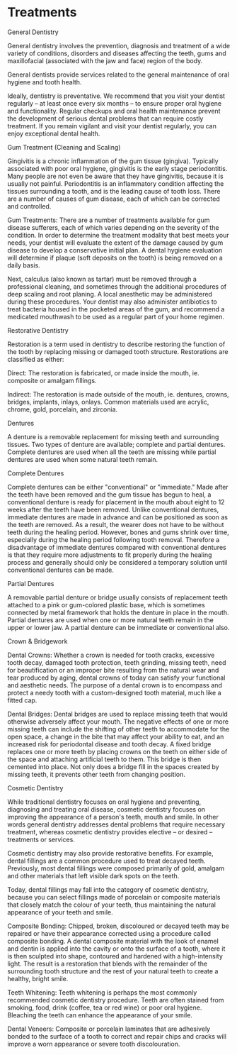 # Treatments

General Dentistry

General dentistry involves the prevention, diagnosis and treatment of a wide variety of conditions, disorders and diseases affecting the teeth, gums and maxillofacial (associated with the jaw and face) region of the body.

General dentists provide services related to the general maintenance of oral hygiene and tooth health.

Ideally, dentistry is preventative. We recommend that you visit your dentist regularly – at least once every six months – to ensure proper oral hygiene and functionality. Regular checkups and oral health maintenance prevent the development of serious dental problems that can require costly treatment. If you remain vigilant and visit your dentist regularly, you can enjoy exceptional dental health.

Gum Treatment (Cleaning and Scaling)

Gingivitis is a chronic inflammation of the gum tissue (gingiva). Typically associated with poor oral hygiene, gingivitis is the early stage periodontitis. Many people are not even be aware that they have gingivitis, because it is usually not painful.
Periodontitis is an inflammatory condition affecting the tissues surrounding a tooth, and is the leading cause of tooth loss. There are a number of causes of gum disease, each of which can be corrected and controlled.

Gum Treatments: There are a number of treatments available for gum disease sufferers, each of which varies depending on the severity of the condition. In order to determine the treatment modality that best meets your needs, your dentist will evaluate the extent of the damage caused by gum disease to develop a conservative initial plan. A dental hygiene evaluation will determine if plaque (soft deposits on the tooth) is being removed on a daily basis.

Next, calculus (also known as tartar) must be removed through a professional cleaning, and sometimes through the additional procedures of deep scaling and root planing. A local anesthetic may be administered during these procedures. Your dentist may also administer antibiotics to treat bacteria housed in the pocketed areas of the gum, and recommend a medicated mouthwash to be used as a regular part of your home regimen.



Restorative Dentistry
 
Restoration is a term used in dentistry to describe restoring the function of the tooth by replacing missing or damaged tooth structure. Restorations are classified as either:

Direct: The restoration is fabricated, or made inside the mouth, ie. composite or amalgam fillings.

Indirect: The restoration is made outside of the mouth, ie. dentures, crowns, bridges, implants, inlays, onlays. Common materials used are acrylic, chrome, gold, porcelain, and zirconia.

Dentures 

A denture is a removable replacement for missing teeth and surrounding tissues. Two types of denture are available; complete and partial dentures. Complete dentures are used when all the teeth are missing while partial dentures are used when some natural teeth remain. 
 
Complete Dentures
 
Complete dentures can be either "conventional" or "immediate." Made after the teeth have been removed and the gum tissue has begun to heal, a conventional denture is ready for placement in the mouth about eight to 12 weeks after the teeth have been removed.
Unlike conventional dentures, immediate dentures are made in advance and can be positioned as soon as the teeth are removed. As a result, the wearer does not have to be without teeth during the healing period. However, bones and gums shrink over time, especially during the healing period following tooth removal. Therefore a disadvantage of immediate dentures compared with conventional dentures is that they require more adjustments to fit properly during the healing process and generally should only be considered a temporary solution until conventional dentures can be made.

 Partial Dentures
 
A removable partial denture or bridge usually consists of replacement teeth attached to a pink or gum-colored plastic base, which is sometimes connected by metal framework that holds the denture in place in the mouth. Partial dentures are used when one or more natural teeth remain in the upper or lower jaw. A partial denture can be immediate or conventional also.

Crown & Bridgework

Dental Crowns: Whether a crown is needed for tooth cracks, excessive tooth decay, damaged tooth protection, teeth       grinding, missing teeth, need for beautification or an improper bite resulting from the natural wear and tear           produced by aging, dental crowns of today can satisfy your functional and aesthetic needs. The purpose of a dental      crown is to encompass and protect a needy tooth with a custom-designed tooth material, much like a fitted cap.  

Dental Bridges: Dental bridges are used to replace missing teeth that would otherwise adversely affect your mouth.      The negative effects of one or more missing teeth can include the shifting of other teeth to accommodate for the        open space, a change in the bite that may affect your ability to eat, and an increased risk for periodontal disease and tooth decay. A fixed bridge replaces one or more teeth by placing crowns on the teeth on either side of the space and attaching artificial teeth to them. This bridge is then cemented into place.  Not only does a bridge fill in the spaces created by missing teeth, it prevents other teeth from changing position.


Cosmetic Dentistry

While traditional dentistry focuses on oral hygiene and preventing, diagnosing and treating oral disease, cosmetic dentistry focuses on improving the appearance of a person's teeth, mouth and smile. In other words general dentistry addresses dental problems that require necessary treatment, whereas cosmetic dentistry provides elective – or desired – treatments or services.

Cosmetic dentistry may also provide restorative benefits. For example, dental fillings are a common procedure used to treat decayed teeth. Previously, most dental fillings were composed primarily of gold, amalgam and other materials that left visible dark spots on the teeth.

Today, dental fillings may fall into the category of cosmetic dentistry, because you can select fillings made of porcelain or composite materials that closely match the colour of your teeth, thus maintaining the natural appearance of your teeth and smile. 

Composite Bonding: Chipped, broken, discoloured or decayed teeth may be repaired or have their appearance corrected     using a procedure called composite bonding. A dental composite material with the look of enamel and dentin is           applied into the cavity or onto the surface of a tooth, where it is then sculpted into shape, contoured and             hardened with a high-intensity light. The result is a restoration that blends with the remainder of the surrounding     tooth structure and the rest of your natural teeth to create a healthy, bright smile.

Teeth Whitening: Teeth whitening is perhaps the most commonly recommended cosmetic dentistry procedure. Teeth are       often stained from smoking, food, drink (coffee, tea or red wine) or poor oral hygiene. Bleaching the teeth can         enhance the appearance of your smile.

Dental Veneers: Composite or porcelain laminates that are adhesively bonded to the surface of a tooth to correct and    repair chips and cracks will improve a worn appearance or severe tooth discolouration.
  




